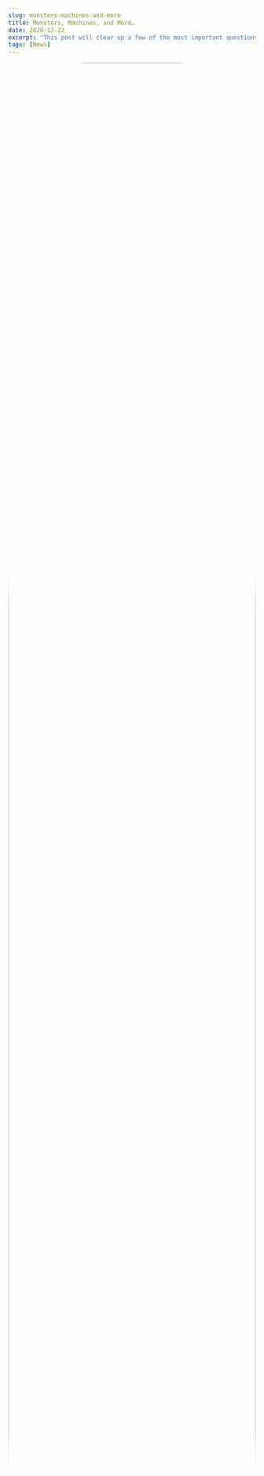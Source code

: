 ```yaml
---
slug: monsters-machines-and-more
title: Monsters, Machines, and More…
date: 2020-12-22
excerpt: "This post will clear up a few of the most important questions for the curious cats out there."
tags: [News]
---
```


<div class="banner">

![geohint49](/geonews/geohint49.png)
</div>
<center>

# **The first Geocats are out!**

Congratulations to the lucky individuals that have their very own Geocat!

Each of these NFT’s will be an integral mechanic of Geocats, offering different in-game experiences depending on which Geocat you are using.

*If you feel like you missed out, stay tuned because there will be other chances to get your own Geocat*


</center>

<div class="banner">

![bigids](/geonews/bigids.png)
</div>



<center>

# **Timeframe**

We have had quite a few questions about when Geocats will be released.
</center>

To answer simply, we can only give a rough estimate of next year sometime. There are plenty of caveats to this statement that require some context…

Geocats is currently a hyper-micro team, and although we have tons of help and expertise from Vulcan, it will still take time to create this game. It’s important to us not to release a half finished or rushed game.
In 2021 we intend to expand our team to meet demand.

<div class="row">

![ergot](/geonews/ergot.png)

**Kurt** – Artwork / Programming / Community management
</div>

<div class="row">

![mush](/geonews/mush.png)

**Carter** – Soundtrack / Sound Effects
</div>

---

# Introducing some Geomonsters!


<div class="row">

![chimera](/geonews/chimera.gif)

<div>

**Name:** Chimera

**Description:**  A failed experiment in bio-engineering, the Chimera exists in opposition to all beauty in life.
Current mythology tells us that this abomination revels in suffering and destruction, and has been leaving a trail of carnage in it’s wake for centuries.
</div>
</div>

<div class="row">

![monster](/geonews/monster.gif)

<div>

**Name:** Felidsalia Felidsalis, the Cat O’ War

**Description:**  Any swimmer unlucky enough to become tangled in the Cat O’ War will find themselves overwhelmed with incomprehensible pain and complete paralysis.

</div>
</div>

---

**Finally, we would like to thanks our community for being so cool. We are having a ton of fun building this universe with you all.**

Thanks to Vulcan for helping us through the process. [Check them out here!](https://market.vulcanforged.com/)



<style>
.banner img {
    width: 100%;
    border-radius: 30%;
}
.row {
    display: flex;
    align-items: center;
}
.row img {
    padding: 1rem;
    max-width: 128px;
}
</style>
